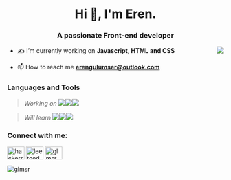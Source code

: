 
<h1 align="center">Hi 👋, I'm Eren.</h1>
<h3 align="center">A passionate Front-end developer</h3>
<img align='right' width: '200px' src="https://user-images.githubusercontent.com/78612977/182815848-8c11d53e-2a1a-49ed-9003-2bb12bb9e5b4.gif">

- ✍️ I’m currently working on **Javascript, HTML and CSS**

- 📫 How to reach me **erengulumser@outlook.com**

<h3 align='left'> Languages and Tools </h3>


> _Working on_ <img src="https://img.shields.io/badge/-HTML-black?style=for-the-badge&logo=html5"><img src="https://img.shields.io/badge/-CSS-%231572B6?style=for-the-badge&logo=CSS3"><img src="https://img.shields.io/badge/-JAVASCRIPT-%233A3A42?style=for-the-badge&logo=javascript">

> _Will learn_ <img src="https://img.shields.io/badge/-React-%23263238?style=for-the-badge&logo=REACT"><img src="https://img.shields.io/badge/-NODE.JS-000000?style=for-the-badge&logo=node.js"><img src="https://img.shields.io/badge/-SASS-05164D?style=for-the-badge&logo=SASS">

<h3>Connect with me:</h3>
<p>

<a href="https://www.hackerrank.com/glmsr" target="blank"><img align="center" src="https://raw.githubusercontent.com/rahuldkjain/github-profile-readme-generator/master/src/images/icons/Social/hackerrank.svg" alt="hackerrank.com/glmsr" height="30" width="40" /></a>
<a href="https://www.leetcode.com/glmsr" target="blank"><img align="center" src="https://raw.githubusercontent.com/rahuldkjain/github-profile-readme-generator/master/src/images/icons/Social/leet-code.svg" alt="leetcode.com/glmsr" height="30" width="40" /></a>
  <a href="https://linkedin.com/in/glmsr" target="blank"><img align="center" src="https://raw.githubusercontent.com/rahuldkjain/github-profile-readme-generator/master/src/images/icons/Social/linked-in-alt.svg" alt="glmsr" height="30" width="40" /></a>
</p>



<p><img align="left" src="https://github-readme-stats.vercel.app/api/top-langs?username=glmsr&show_icons=true&theme=dark&locale=en&layout=compact" alt="glmsr" /></p>

<!--
<p>&nbsp;<img align="center" src="https://github-readme-stats.vercel.app/api?username=glmsr&show_icons=true&locale=en" alt="glmsr" /></p>
-->
<!--
<p><img align="center" src="https://github-readme-streak-stats.herokuapp.com/?user=glmsr&" alt="glmsr" /></p>
-->
